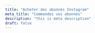 ```yaml
---
title: "Acheter des abonnés Instagram"
meta_title: "Commandez vos abonnés"
description: "this is meta description"
draft: false
---
```



